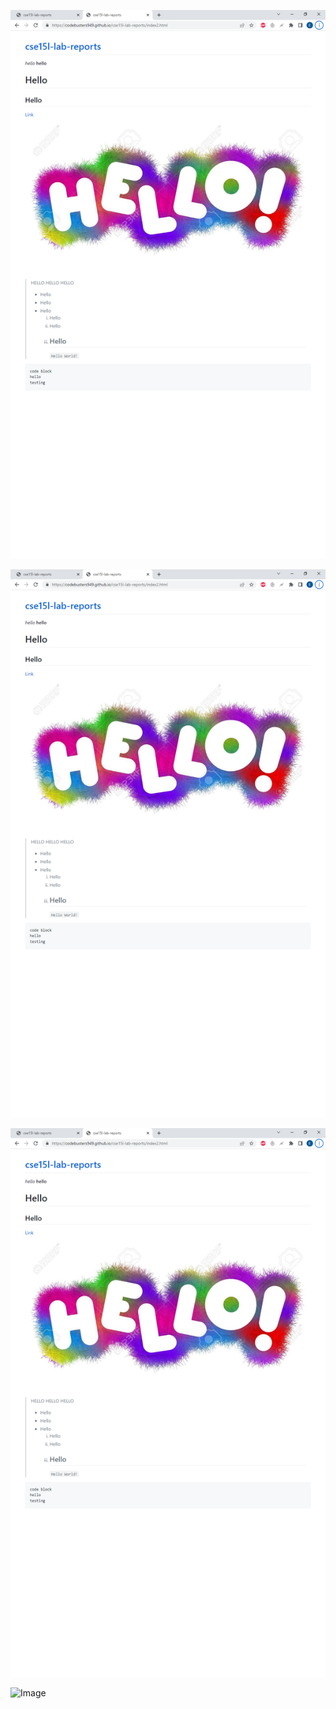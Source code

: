 ![Image](/images/cse15l-lab-reports-1.png)

![Image](https://raw.githubusercontent.com/air-wickvu/cse15l-lab-reports/main/images/cse15l-lab-reports-1.png)

![Image](https://github.com/air-wickvu/cse15l-lab-reports/blob/main/images/cse15l-lab-reports-1.png)

![Image]("C:\Users\erick\Videos\Captures\cse15l-lab-reports-1.png")

